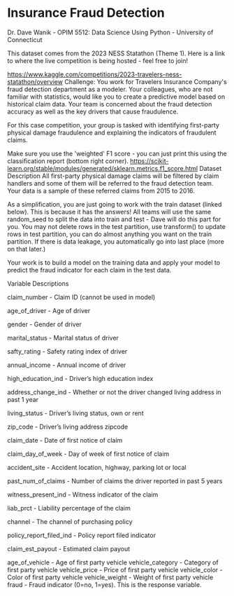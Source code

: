 # Insurance Fraud Detection

Dr. Dave Wanik - OPIM 5512: Data Science Using Python - University of Connecticut

This dataset comes from the 2023 NESS Statathon (Theme 1). Here is a link to where the live competition is being hosted - feel free to join!

https://www.kaggle.com/competitions/2023-travelers-ness-statathon/overview
Challenge: You work for Travelers Insurance Company's fraud detection department as a modeler. Your colleagues, who are not familiar with statistics, would like you to create a predictive model based on historical claim data. Your team is concerned about the fraud detection accuracy as well as the key drivers that cause fraudulence.

For this case competition, your group is tasked with identifying first-party physical damage fraudulence and explaining the indicators of fraudulent claims.

Make sure you use the 'weighted' F1 score - you can just print this using the classification report (bottom right corner).
https://scikit-learn.org/stable/modules/generated/sklearn.metrics.f1_score.html
Dataset Description
All first-party physical damage claims will be filtered by claim handlers and some of them will be referred to the fraud detection team. Your data is a sample of these referred claims from 2015 to 2016.

As a simplification, you are just going to work with the train dataset (linked below). This is because it has the answers! All teams will use the same random_seed to split the data into train and test - Dave will do this part for you. You may not delete rows in the test partition, use transform() to update rows in test partition, you can do almost anything you want on the train partition. If there is data leakage, you automatically go into last place (more on that later.)

Your work is to build a model on the training data and apply your model to predict the fraud indicator for each claim in the test data.

Variable Descriptions

claim_number - Claim ID (cannot be used in model)

age_of_driver - Age of driver

gender - Gender of driver

marital_status - Marital status of driver

safty_rating - Safety rating index of driver

annual_income - Annual income of driver

high_education_ind - Driver’s high education index

address_change_ind - Whether or not the driver changed living address in past 1 year

living_status - Driver’s living status, own or rent

zip_code - Driver’s living address zipcode

claim_date - Date of first notice of claim

claim_day_of_week - Day of week of first notice of claim

accident_site - Accident location, highway, parking lot or local

past_num_of_claims - Number of claims the driver reported in past 5 years

witness_present_ind - Witness indicator of the claim

liab_prct - Liability percentage of the claim

channel - The channel of purchasing policy

policy_report_filed_ind - Policy report filed indicator

claim_est_payout - Estimated claim payout

age_of_vehicle - Age of first party vehicle
vehicle_category - Category of first party vehicle
vehicle_price - Price of first party vehicle
vehicle_color - Color of first party vehicle
vehicle_weight - Weight of first party vehicle
fraud - Fraud indicator (0=no, 1=yes). This is the response variable.
